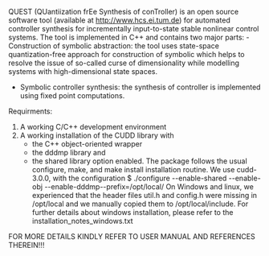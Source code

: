 QUEST (QUantiization frEe Synthesis of conTroller) is an open source software tool (available at http://www.hcs.ei.tum.de) for automated controller synthesis for incrementally input-to-state stable nonlinear control systems. The tool is implemented in C++ and contains two major parts:
-Construction of symbolic abstraction: the tool uses state-space quantization-free approach for construction of symbolic which helps to resolve the issue of so-called curse of dimensionality while modelling systems with high-dimensional state spaces.
- Symbolic controller synthesis: the synthesis of controller is implemented using fixed point computations.

Requirments:
1. A working C/C++ development environment
2. A working installation of the CUDD library with
	- the C++ object-oriented wrapper
	- the dddmp library and
	- the shared library
option enabled. The package follows the usual configure, make, and make install installation
routine. We use cudd-3.0.0, with the configuration
	$ ./configure --enable-shared --enable-obj --enable-dddmp--prefix=/opt/local/
On Windows and linux, we experienced that the header files util.h and config.h were
missing in /opt/local and we manually copied them to 
	/opt/local/include.
For further details about windows installation, please refer to the installation_notes_windows.txt

FOR MORE DETAILS KINDLY REFER TO USER MANUAL AND REFERENCES THEREIN!!!
